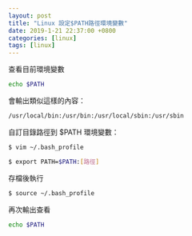 ```yaml
---
layout: post                          
title: "Linux 設定$PATH路徑環境變數"
date: 2019-1-21 22:37:00 +0800       
categories: [linux]         
tags: [linux]                     
---
```


查看目前環境變數


```sh
echo $PATH
```

會輸出類似這樣的內容：

```sh
/usr/local/bin:/usr/bin:/usr/local/sbin:/usr/sbin
```

自訂目錄路徑到 $PATH 環境變數：


```sh
$ vim ~/.bash_profile
```

```sh
$ export PATH=$PATH:[路徑]
```

存檔後執行

```sh
$ source ~/.bash_profile
```

再次輸出查看
```sh
echo $PATH
```


